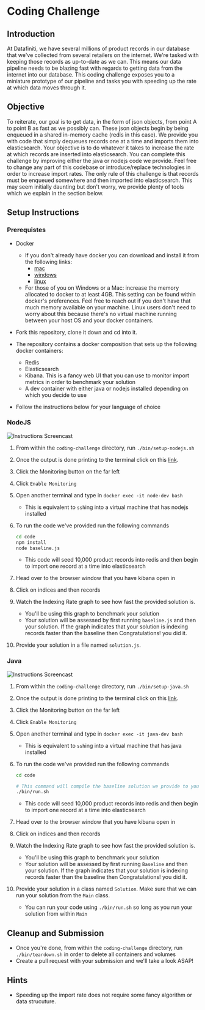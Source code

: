 # Coding Challenge

## Introduction

At Datafiniti, we have several millions of product records in our database that we've collected from several retailers on the internet. We're tasked with keeping those records as up-to-date as we can. This means our data pipeline needs to be blazing fast with regards to getting data from the internet into our database. This coding challenge exposes you to a miniature prototype of our pipeline and tasks you with speeding up the rate at which data moves through it. 

## Objective
To reiterate, our goal is to get data, in the form of json objects, from point A to point B as fast as we possibly can. These json objects begin by being enqueued in a shared in-memory cache (redis in this case). We provide you with code that simply dequeues records one at a time and imports them into elasticsearch. Your objective is to do whatever it takes to increase the rate at which records are inserted into elasticsearch. You can complete this challenge by improving either the java or nodejs code we provide. Feel free to change any part of this codebase or introduce/replace technologies in order to increase import rates. The only rule of this challenge is that records must be enqueued somewhere and then imported into elasticsearch. This may seem initially daunting but don't worry, we provide plenty of tools which we explain in the section below.

## Setup Instructions

### Prerequistes
- Docker
  - If you don't already have docker you can download and install it from the following links:
    - [mac](https://www.docker.com/docker-mac)
    - [windows](https://www.docker.com/docker-windows)
    - [linux](https://runnable.com/docker/install-docker-on-linux)
  - For those of you on Windows or a Mac: increase the memory allocated to docker to at least 4GB. This setting can be found within docker's preferences. Feel free to reach out if you don't have that much memory available on your machine. Linux users don't need to worry about this because there's no virtual machine running between your host OS and your docker containers.

- Fork this repository, clone it down and cd into it.
- The repository contains a docker composition that sets up the following docker containers:
  - Redis
  - Elasticsearch
  - Kibana. This is a fancy web UI that you can use to monitor import metrics in order to benchmark your solution
  - A dev container with either java or nodejs installed depending on which you decide to use
- Follow the instructions below for your language of choice


### NodeJS
![Instructions Screencast](https://github.com/datafiniti/infra-coding-challenge/blob/master/screencasts/nodejs-screencast.gif)

1. From within the `coding-challenge` directory, run `./bin/setup-nodejs.sh`
2. Once the output is done printing to the terminal click on this [link](http://localhost:5601).
3. Click the Monitoring button on the far left
4. Click `Enable Monitoring`
5. Open another terminal and type in `docker exec -it node-dev bash`
   - This is equivalent to `ssh`ing into a virtual machine that has nodejs installed
6. To run the code we've provided run the following commands

   ```bash
   cd code
   npm install
   node baseline.js
   ```
   - This code will seed 10,000 product records into redis and then begin to import one record at a time into elasticsearch
7. Head over to the browser window that you have kibana open in
8. Click on indices and then records
9. Watch the Indexing Rate graph to see how fast the provided solution is.
   - You'll be using this graph to benchmark your solution
   - Your solution will be assessed by first running `baseline.js` and then your solution. If the graph indicates that your solution is indexing records faster than the baseline then Congratulations! you did it.
10. Provide your solution in a file named `solution.js`.

### Java
![Instructions Screencast](https://github.com/datafiniti/infra-coding-challenge/blob/master/screencasts/java-screencast.gif)
1. From within the `coding-challenge` directory, run `./bin/setup-java.sh`
2. Once the output is done printing to the terminal click on this [link](http://localhost:5601).
3. Click the Monitoring button on the far left
4. Click `Enable Monitoring`
5. Open another terminal and type in `docker exec -it java-dev bash`
   - This is equivalent to `ssh`ing into a virtual machine that has java installed
6. To run the code we've provided run the following commands

   ```bash
   cd code

   # This command will compile the baseline solution we provide to you and run it.
   ./bin/run.sh
   ```
   - This code will seed 10,000 product records into redis and then begin to import one record at a time into elasticsearch
7. Head over to the browser window that you have kibana open in
8. Click on indices and then records
9. Watch the Indexing Rate graph to see how fast the provided solution is.
   - You'll be using this graph to benchmark your solution
   - Your solution will be assessed by first running `Baseline` and then your solution. If the graph indicates that your solution is indexing records faster than the baseline then Congratulations! you did it.
10. Provide your solution in a class named `Solution`. Make sure that we can run your solution from the `Main` class.
    - You can run your code using `./bin/run.sh` so long as you run your solution from within `Main`


## Cleanup and Submission
- Once you're done, from within the `coding-challenge` directory, run `./bin/teardown.sh` in order to delete all containers and volumes
- Create a pull request with your submission and we'll take a look ASAP!

## Hints
- Speeding up the import rate does not require some fancy algorithm or data strucuture. 